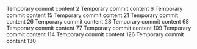 Temporary commit content 2
Temporary commit content 6
Temporary commit content 15
Temporary commit content 21
Temporary commit content 26
Temporary commit content 28
Temporary commit content 68
Temporary commit content 77
Temporary commit content 109
Temporary commit content 114
Temporary commit content 126
Temporary commit content 130
